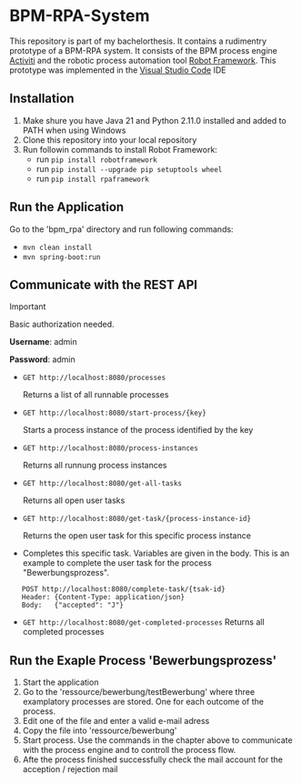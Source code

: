 # BPM-RPA-System
This repository is part of my bachelorthesis. It contains a rudimentry prototype of a BPM-RPA system. 
It consists of the BPM process engine [Activiti](https://github.com/Activiti/Activiti) and the robotic process automation tool [Robot Framework](https://github.com/robotframework/robotframework).
This prototype was implemented in the [Visual Studio Code](https://code.visualstudio.com/) IDE

## Installation
1.  Make shure you have Java 21 and Python 2.11.0 installed and added to PATH when using Windows
2.  Clone this repository into your local repository
3.  Run followin commands to install Robot Framework:
     - run `pip install robotframework`
     - run `pip install --upgrade pip setuptools wheel`
     - run `pip install rpaframework`

## Run the Application
Go to the 'bpm_rpa' directory and run following commands: 
- `mvn clean install`
- `mvn spring-boot:run`

## Communicate with the REST API

> [!IMPORTANT]
> Basic authorization needed.
> 
> **Username**: admin
> 
> **Password**: admin

-  `GET http://localhost:8080/processes`

   Returns a list of all runnable processes

-  `GET http://localhost:8080/start-process/{key}`

   Starts a process instance of the process identified by the key

-  `GET http://localhost:8080/process-instances`

   Returns all runnung process instances

-  `GET http://localhost:8080/get-all-tasks`

   Returns all open user tasks

-  `GET http://localhost:8080/get-task/{process-instance-id}`

   Returns the open user task for this specific process instance

-  Completes this specific task. Variables are given in the body. This is an example to complete the user task for the process "Bewerbungsprozess".
```
   POST http://localhost:8080/complete-task/{tsak-id}
   Header: {Content-Type: application/json}
   Body:   {"accepted": "J"}
```

-  `GET http://localhost:8080/get-completed-processes`
   Returns all completed processes

## Run the Exaple Process 'Bewerbungsprozess'
1. Start the application
2. Go to the 'ressource/bewerbung/testBewerbung' where three examplatory processes are stored. One for each outcome of the process.
3. Edit one of the file and enter a valid e-mail adress
4. Copy the file into 'ressource/bewerbung'
5. Start process. Use the commands in the chapter above to communicate with the process engine and to controll the process flow.
6. Afte the process finished successfully check the mail account for the acception / rejection mail
